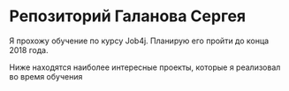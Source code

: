 ﻿# Репозиторий Галанова Сергея

Я прохожу обучение по курсу Job4j. Планирую его пройти до конца 2018 года.

Ниже находятся наиболее интересные проекты, которые я реализовал во время обучения

